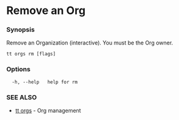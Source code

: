 # Remove an Org

### Synopsis

Remove an Organization (interactive). You must be the Org owner.

```
tt orgs rm [flags]
```

### Options

```
  -h, --help   help for rm
```

### SEE ALSO

* [tt orgs](tt_orgs.md)	 - Org management
